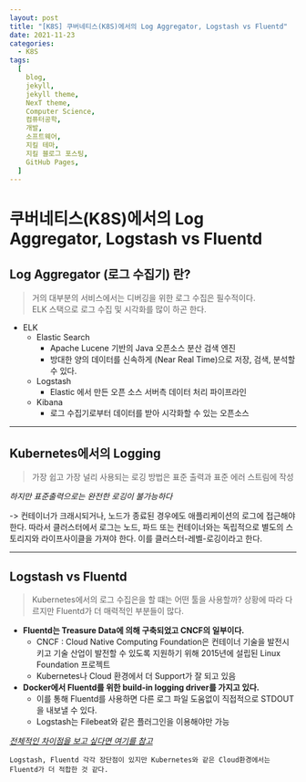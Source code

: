 ```yaml
---
layout: post
title: "[K8S] 쿠버네티스(K8S)에서의 Log Aggregator, Logstash vs Fluentd"
date: 2021-11-23
categories:
  - K8S
tags:
  [
    blog,
    jekyll,
    jekyll theme,
    NexT theme,
    Computer Science,
    컴퓨터공학,
    개발,
    소프트웨어,
    지킬 테마,
    지킬 블로그 포스팅,
    GitHub Pages,
  ]
---
```


# 쿠버네티스(K8S)에서의 Log Aggregator, Logstash vs Fluentd

## Log Aggregator (로그 수집기) 란?

> 거의 대부분의 서비스에서는 디버깅을 위한 로그 수집은 필수적이다.
> <br>ELK 스택으로 로그 수집 및 시각화를 많이 하곤 한다.

- ELK
  - Elastic Search
    - Apache Lucene 기반의 Java 오픈소스 분산 검색 엔진
    - 방대한 양의 데이터를 신속하게 (Near Real Time)으로 저장, 검색, 분석할 수 있다.
  - Logstash
    - Elastic 에서 만든 오픈 소스 서버측 데이터 처리 파이프라인
  - Kibana
    - 로그 수집기로부터 데이터를 받아 시각화할 수 있는 오픈소스

---

## Kubernetes에서의 Logging

> 가장 쉽고 가장 널리 사용되는 로깅 방법은 표준 출력과 표준 에러 스트림에 작성

_하지만 표준출력으로는 완전한 로깅이 불가능하다_

-> 컨테이너가 크래시되거나, 노드가 종료된 경우에도 애플리케이션의 로그에 접근해야한다. 따라서 클러스터에서 로그는 노드, 파드 또는 컨테이너와는 독립적으로 별도의 스토리지와 라이프사이클을 가져야 한다. 이를 클러스터-레벨-로깅이라고 한다.

---

## Logstash vs Fluentd

> Kubernetes에서의 로그 수집은을 할 떄는 어떤 툴을 사용할까?
> 상황에 따라 다르지만 Fluentd가 더 매력적인 부분들이 많다.

- **Fluentd는 Treasure Data에 의해 구축되었고 CNCF의 일부이다.**
  - CNCF : Cloud Native Computing Foundation은 컨테이너 기술을 발전시키고 기술 산업이 발전할 수 있도록 지원하기 위해 2015년에 설립된 Linux Foundation 프로젝트
  - Kubernetes나 Cloud 환경에서 더 Support가 잘 되고 있음
- **Docker에서 Fluentd를 위한 build-in logging driver를 가지고 있다.**
  - 이를 통해 Fluentd를 사용하면 다른 로그 파일 도움없이 직접적으로 STDOUT 을 내보낼 수 있다.
  - Logstash는 Filebeat와 같은 플러그인을 이용해야만 가능

_[전체적인 차이점을 보고 싶다면 여기를 참고](https://platform9.com/blog/kubernetes-logging-comparing-fluentd-vs-logstash/)_
<br>

`Logstash, Fluentd 각각 장단점이 있지만 Kubernetes와 같은 Cloud환경에서는 Fluentd가 더 적합한 것 같다. `
